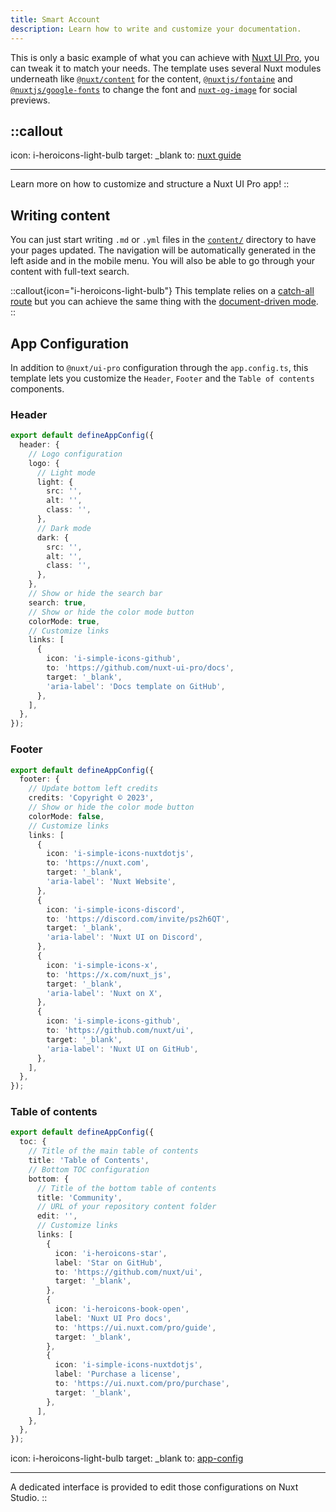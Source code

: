 ```yaml
---
title: Smart Account
description: Learn how to write and customize your documentation.
---
```


This is only a basic example of what you can achieve with [Nuxt UI Pro](https://ui.nuxt.com/pro/guide), you can tweak it
to match your needs. The template uses several Nuxt modules underneath like [`@nuxt/content`](https://content.nuxt.com)
for the content, [`@nuxtjs/fontaine`](https://github.com/nuxt-modules/fontaine) and
[`@nuxtjs/google-fonts`](https://github.com/nuxt-modules/google-fonts) to change the font and
[`nuxt-og-image`](https://nuxtseo.com/og-image/getting-started/installation) for social previews.

## ::callout

icon: i-heroicons-light-bulb target: \_blank to: [nuxt guide](https://ui.nuxt.com/pro/guide/usage#structure)

---

Learn more on how to customize and structure a Nuxt UI Pro app! ::

## Writing content

You can just start writing `.md` or `.yml` files in the [`content/`](https://content.nuxt.com/usage/content-directory)
directory to have your pages updated. The navigation will be automatically generated in the left aside and in the mobile
menu. You will also be able to go through your content with full-text search.

::callout{icon="i-heroicons-light-bulb"} This template relies on a
[catch-all route](https://nuxt.com/docs/guide/directory-structure/pages#catch-all-route) but you can achieve the same
thing with the [document-driven mode](https://content.nuxt.com/document-driven/introduction). ::

## App Configuration

In addition to `@nuxt/ui-pro` configuration through the `app.config.ts`, this template lets you customize the `Header`,
`Footer` and the `Table of contents` components.

### Header

```ts [app.config.ts]
export default defineAppConfig({
  header: {
    // Logo configuration
    logo: {
      // Light mode
      light: {
        src: '',
        alt: '',
        class: '',
      },
      // Dark mode
      dark: {
        src: '',
        alt: '',
        class: '',
      },
    },
    // Show or hide the search bar
    search: true,
    // Show or hide the color mode button
    colorMode: true,
    // Customize links
    links: [
      {
        icon: 'i-simple-icons-github',
        to: 'https://github.com/nuxt-ui-pro/docs',
        target: '_blank',
        'aria-label': 'Docs template on GitHub',
      },
    ],
  },
});
```

### Footer

```ts [app.config.ts]
export default defineAppConfig({
  footer: {
    // Update bottom left credits
    credits: 'Copyright © 2023',
    // Show or hide the color mode button
    colorMode: false,
    // Customize links
    links: [
      {
        icon: 'i-simple-icons-nuxtdotjs',
        to: 'https://nuxt.com',
        target: '_blank',
        'aria-label': 'Nuxt Website',
      },
      {
        icon: 'i-simple-icons-discord',
        to: 'https://discord.com/invite/ps2h6QT',
        target: '_blank',
        'aria-label': 'Nuxt UI on Discord',
      },
      {
        icon: 'i-simple-icons-x',
        to: 'https://x.com/nuxt_js',
        target: '_blank',
        'aria-label': 'Nuxt on X',
      },
      {
        icon: 'i-simple-icons-github',
        to: 'https://github.com/nuxt/ui',
        target: '_blank',
        'aria-label': 'Nuxt UI on GitHub',
      },
    ],
  },
});
```

### Table of contents

```ts [app.config.ts]
export default defineAppConfig({
  toc: {
    // Title of the main table of contents
    title: 'Table of Contents',
    // Bottom TOC configuration
    bottom: {
      // Title of the bottom table of contents
      title: 'Community',
      // URL of your repository content folder
      edit: '',
      // Customize links
      links: [
        {
          icon: 'i-heroicons-star',
          label: 'Star on GitHub',
          to: 'https://github.com/nuxt/ui',
          target: '_blank',
        },
        {
          icon: 'i-heroicons-book-open',
          label: 'Nuxt UI Pro docs',
          to: 'https://ui.nuxt.com/pro/guide',
          target: '_blank',
        },
        {
          icon: 'i-simple-icons-nuxtdotjs',
          label: 'Purchase a license',
          to: 'https://ui.nuxt.com/pro/purchase',
          target: '_blank',
        },
      ],
    },
  },
});
```

icon: i-heroicons-light-bulb target: \_blank to: [app-config](https://nuxt.studio/docs/developers/app-config)

---

A dedicated interface is provided to edit those configurations on Nuxt Studio. ::
